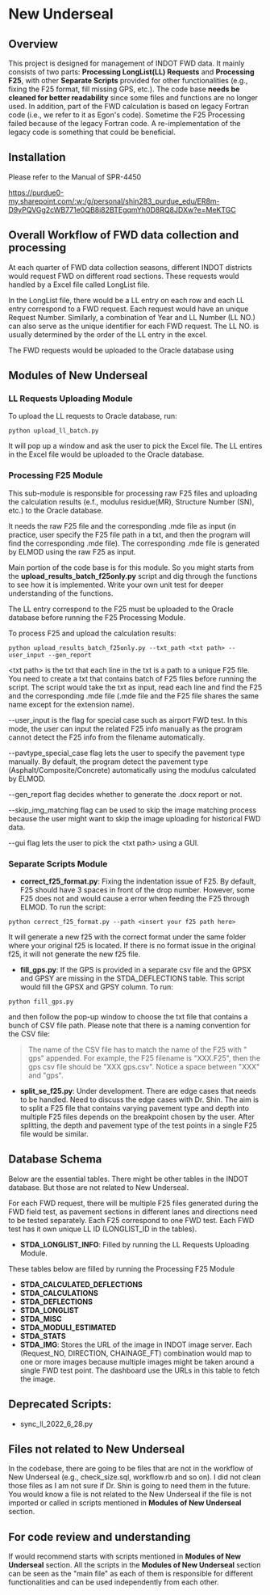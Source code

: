 # New Underseal

## Overview
This project is designed for management of INDOT FWD data. It mainly consists of two parts: **Processing LongList(LL) Requests** and **Processing F25**, with other **Separate Scripts** provided for other functionalities (e.g., fixing the F25 format, fill missing GPS, etc.). The code base **needs be cleaned for better readability** since some files and functions are no longer used. In addition, part of the FWD calculation is based on legacy Fortran code (i.e., we refer to it as Egon's code). Sometime the F25 Processing failed because of the legacy Fortran code. A re-implementation of the legacy code is something that could be beneficial.

## Installation
Please refer to the Manual of SPR-4450

https://purdue0-my.sharepoint.com/:w:/g/personal/shin283_purdue_edu/ER8m-D9yPQVGg2cWB771e0QB8i82BTEgqmYh0D8RQ8JDXw?e=MeKTGC

## Overall Workflow of FWD data collection and processing
At each quarter of FWD data collection seasons, different INDOT districts would request FWD on different road sections. These requests would handled by a Excel file called LongList file. 

In the LongList file, there would be a LL entry on each row and each LL entry correspond to a FWD request. Each request would have an unique Request Number. Similarly, a combination of Year and LL Number (LL NO.) can also serve as the unique identifier for each FWD request. The LL NO. is usually determined by the order of the LL entry in the excel.

The FWD requests would be uploaded to the Oracle database using  

## Modules of New Underseal

### LL Requests Uploading Module
To upload the LL requests to Oracle database, run:

```
python upload_ll_batch.py
```
It will pop up a window and ask the user to pick the Excel file. The LL entires in the Excel file would be uploaded to the Oracle database. 


### Processing F25 Module
This sub-module is responsible for processing raw F25 files and uploading the calculation results (e.f., modulus residue(MR), Structure Number (SN), etc.) to the Oracle database. 

It needs the raw F25 file and the corresponding .mde file as input (in practice, user specify the F25 file path in a txt, and then the program will find the corresponding .mde file). The corresponding .mde file is generated by ELMOD using the raw F25 as input.

Main portion of the code base is for this module. So you might starts from the **upload_results_batch_f25only.py** script and dig through the functions to see how it is implemented. Write your own unit test for deeper understanding of the functions.

The LL entry correspond to the F25 must be uploaded to the Oracle database before running the F25 Processing Module.

To process F25 and upload the calculation results:
```
python upload_results_batch_f25only.py --txt_path <txt path> --user_input --gen_report 
```
\<txt path\> is the txt that each line in the txt is a path to a unique F25 file. You need to create a txt that contains batch of F25 files before running the script. The script would take the txt as input, read each line and find the F25 and the corresponding .mde file (.mde file and the F25 file shares the same name except for the extension name).

--user_input is the flag for special case such as airport FWD test. In this mode, the user can input the related F25 info manually as the program cannot detect the F25 info from the filename automatically.

--pavtype_special_case flag lets the user to specify the pavement type manually. By default, the program detect the pavement type (Asphalt/Composite/Concrete) automatically using the modulus calculated by ELMOD.

--gen_report flag decides whether to generate the .docx report or not. 

--skip_img_matching flag can be used to skip the image matching process because the user might want to skip the image uploading for historical FWD data.

--gui flag lets the user to pick the \<txt path\> using a GUI.


### Separate Scripts Module
- **correct_f25_format.py**: Fixing the indentation issue of F25. By default, F25 should have 3 spaces in front of the drop number. However, some F25 does not and would cause a error when feeding the F25 through ELMOD. To run the script:
```
python correct_f25_format.py --path <insert your f25 path here>
``` 
​It will generate a new f25 with the correct format under the same folder where your original f25 is located. If there is no format issue in the original f25, it will not generate the new f25 file.

- **fill_gps.py**: If the GPS is provided in a separate csv file and the GPSX and GPSY are missing in the STDA_DEFLECTIONS table. This script would fill the GPSX and GPSY column. To run:
```
python fill_gps.py
```
and then follow the pop-up window to choose the txt file that contains a bunch of CSV file path. Please note that there is a naming convention for the CSV file:

>The name of the CSV file has to match the name of the F25 with " gps" appended. For example, the F25 filename is "XXX.F25", then the gps csv file should be "XXX gps.csv". Notice a space between "XXX" and "gps".


- **split_se_f25.py**: Under development. There are edge cases that needs to be handled. Need to discuss the edge cases with Dr. Shin. The aim is to split a F25 file that contains varying pavement type and depth into multiple F25 files depends on the breakpoint chosen by the user. After splitting, the depth and pavement type of the test points in a single F25 file would be similar.


## Database Schema
Below are the essential tables. There might be other tables in the INDOT database. But those are not related to New Underseal.

For each FWD request, there will be multiple F25 files generated during the FWD field test, as pavement sections in different lanes and directions need to be tested separately. Each F25 correspond to one FWD test. Each FWD test has it own unique LL ID (LONGLIST_ID in the tables). 

- **STDA_LONGLIST_INFO**: Filled by running the LL Requests Uploading Module.

These tables below are filled by running the Processing F25 Module
- **STDA_CALCULATED_DEFLECTIONS**
- **STDA_CALCULATIONS**
- **STDA_DEFLECTIONS**
- **STDA_LONGLIST**
- **STDA_MISC**
- **STDA_MODULI_ESTIMATED**
- **STDA_STATS**
- **STDA_IMG**: Stores the URL of the image in INDOT image server. Each (Request_NO, DIRECTION, CHAINAGE_FT) combination would map to one or more images because multiple images might be taken around a single FWD test point. The dashboard use the URLs in this table to fetch the image. 



## Deprecated Scripts:
- sync_ll_2022_6_28.py

## Files not related to New Underseal
In the codebase, there are going to be files that are not in the workflow of New Underseal (e.g., check_size.sql, workflow.rb and so on). I did not clean those files as I am not sure if Dr. Shin is going to need them in the future. You would know a file is not related to the New Underseal if the file is not imported or called in scripts mentioned in **Modules of New Underseal** section.

## For code review and understanding
If would recommend starts with scripts mentioned in **Modules of New Underseal** section. All the scripts in the **Modules of New Underseal** section can be seen as the "main file" as each of them is responsible for different functionalities and can be used independently from each other.
